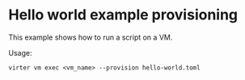 # Hello world example provisioning

This example shows how to run a script on a VM.

Usage:
```
virter vm exec <vm_name> --provision hello-world.toml
```
